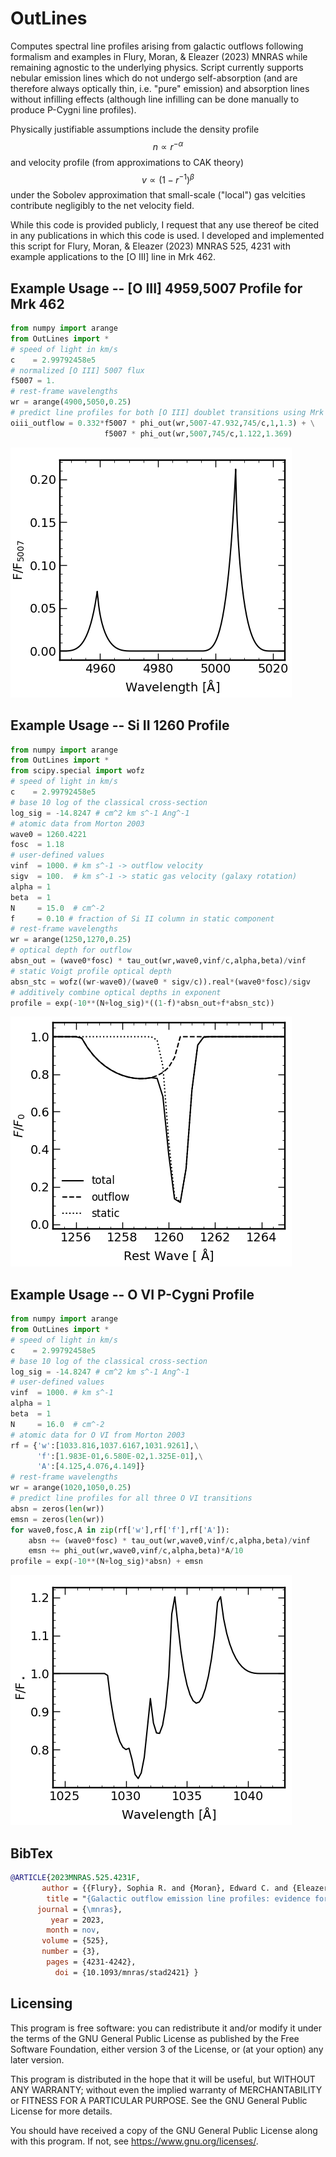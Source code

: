 # OutLines
Computes spectral line profiles arising from galactic outflows following 
formalism and examples in Flury, Moran, & Eleazer (2023) MNRAS while 
remaining agnostic to the underlying physics.
Script currently supports nebular emission lines which do not undergo 
self-absorption (and are therefore always optically thin, i.e. "pure" 
emission) and absorption lines without infilling effects (although line 
infilling can be done manually to produce
P-Cygni line profiles).

Physically justifiable assumptions include the density profile
$$n \propto r^{-\alpha}$$
and velocity profile (from approximations to CAK theory)
$$v \propto (1-r^{-1})^{\beta}$$
under the Sobolev approximation that small-scale ("local")
gas velcities contribute negligibly to the net velocity field.

While this code is provided publicly, I request that any use thereof be 
cited in any publications in which this code is used. I developed and 
implemented this script for Flury, Moran, & Eleazer (2023) MNRAS 525, 4231 with
example applications to the \[O III\] line in Mrk 462.

## Example Usage -- \[O III\] 4959,5007 Profile for Mrk 462
``` python
from numpy import arange
from OutLines import *
# speed of light in km/s
c    = 2.99792458e5
# normalized [O III] 5007 flux
f5007 = 1.
# rest-frame wavelengths
wr = arange(4900,5050,0.25)
# predict line profiles for both [O III] doublet transitions using Mrk 462 results
oiii_outflow = 0.332*f5007 * phi_out(wr,5007-47.932,745/c,1,1.3) + \
                     f5007 * phi_out(wr,5007,745/c,1.122,1.369)
```
![image of predicted \[O III\] doublet profile](oiii_examp.png "[OIII]4959,5007 profile")

## Example Usage -- Si II 1260 Profile
``` python
from numpy import arange
from OutLines import *
from scipy.special import wofz
# speed of light in km/s
c    = 2.99792458e5
# base 10 log of the classical cross-section
log_sig = -14.8247 # cm^2 km s^-1 Ang^-1
# atomic data from Morton 2003
wave0 = 1260.4221
fosc  = 1.18
# user-defined values
vinf  = 1000. # km s^-1 -> outflow velocity
sigv  = 100.  # km s^-1 -> static gas velocity (galaxy rotation)
alpha = 1
beta  = 1
N     = 15.0  # cm^-2
f     = 0.10 # fraction of Si II column in static component
# rest-frame wavelengths
wr = arange(1250,1270,0.25)
# optical depth for outflow
absn_out = (wave0*fosc) * tau_out(wr,wave0,vinf/c,alpha,beta)/vinf
# static Voigt profile optical depth
absn_stc = wofz((wr-wave0)/(wave0 * sigv/c)).real*(wave0*fosc)/sigv
# additively combine optical depths in exponent
profile = exp(-10**(N+log_sig)*((1-f)*absn_out+f*absn_stc))
```
![image of predicted Si II 1260 absorption profile](si-ii_examp.png "Si II 1260 absorption profile")

## Example Usage -- O VI P-Cygni Profile
``` python
from numpy import arange
from OutLines import *
# speed of light in km/s
c    = 2.99792458e5
# base 10 log of the classical cross-section
log_sig = -14.8247 # cm^2 km s^-1 Ang^-1
# user-defined values
vinf  = 1000. # km s^-1
alpha = 1
beta  = 1
N     = 16.0  # cm^-2
# atomic data for O VI from Morton 2003
rf = {'w':[1033.816,1037.6167,1031.9261],\
      'f':[1.983E-01,6.580E-02,1.325E-01],\
      'A':[4.125,4.076,4.149]}
# rest-frame wavelengths
wr = arange(1020,1050,0.25)
# predict line profiles for all three O VI transitions
absn = zeros(len(wr))
emsn = zeros(len(wr))
for wave0,fosc,A in zip(rf['w'],rf['f'],rf['A']):
    absn += (wave0*fosc) * tau_out(wr,wave0,vinf/c,alpha,beta)/vinf
    emsn += phi_out(wr,wave0,vinf/c,alpha,beta)*A/10
profile = exp(-10**(N+log_sig)*absn) + emsn
```
![image of predicted O VI P Cygni profile](ovi_examp.png "O VI P Cygni profile")

## BibTex
``` bibtex
@ARTICLE{2023MNRAS.525.4231F,
       author = {{Flury}, Sophia R. and {Moran}, Edward C. and {Eleazer}, Miriam},
        title = "{Galactic outflow emission line profiles: evidence for dusty, radiatively driven ionized winds in Mrk 462}",
      journal = {\mnras},
         year = 2023,
        month = nov,
       volume = {525},
       number = {3},
        pages = {4231-4242},
          doi = {10.1093/mnras/stad2421} }
```

## Licensing
This program is free software: you can redistribute it and/or modify it under the terms of the GNU General Public License as published by the Free Software Foundation, either version 3 of the License, or (at your option) any later version.

This program is distributed in the hope that it will be useful, but WITHOUT ANY WARRANTY; without even the implied warranty of MERCHANTABILITY or FITNESS FOR A PARTICULAR PURPOSE. See the GNU General Public License for more details.

You should have received a copy of the GNU General Public License along with this program. If not, see <https://www.gnu.org/licenses/>.
